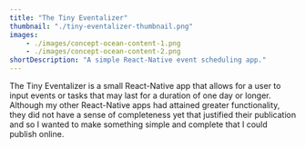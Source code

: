 ```yaml
---
title: "The Tiny Eventalizer"
thumbnail: "./tiny-eventalizer-thumbnail.png"
images: 
    - ./images/concept-ocean-content-1.png
    - ./images/concept-ocean-content-2.png
shortDescription: "A simple React-Native event scheduling app."
---
```


The Tiny Eventalizer is a small React-Native app that allows for a user to input events or tasks that may last for a duration of one day or longer. Although my other React-Native apps had attained greater functionality, they did not have a sense of completeness yet that justified their publication and so I wanted to make something simple and complete that I could publish online.
